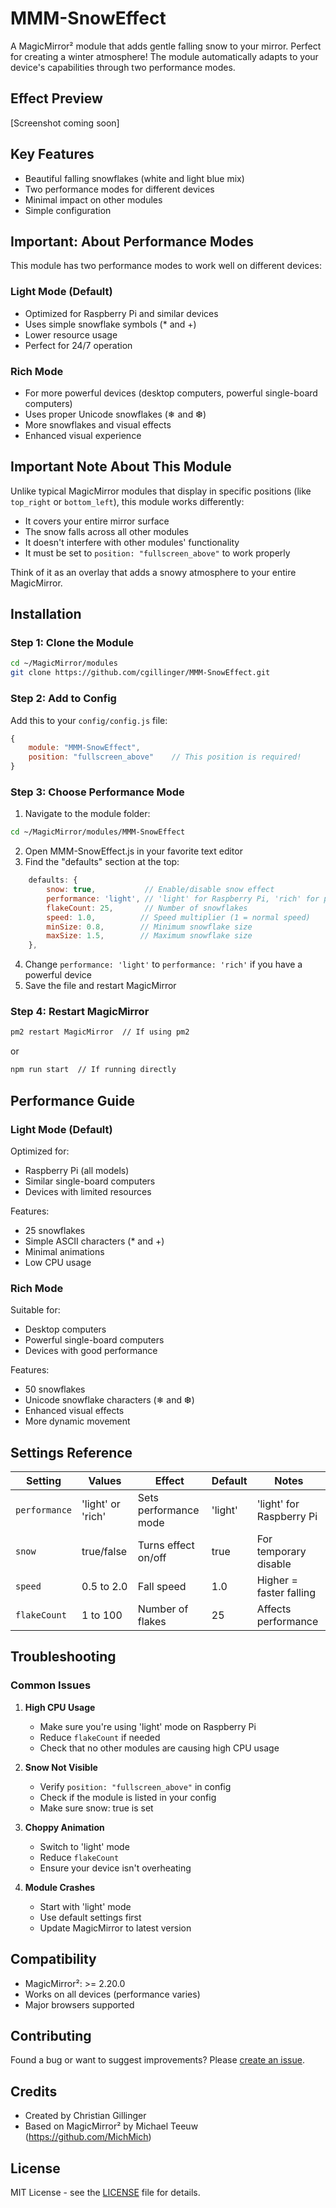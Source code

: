 # MMM-SnowEffect

A MagicMirror² module that adds gentle falling snow to your mirror. Perfect for creating a winter atmosphere! The module automatically adapts to your device's capabilities through two performance modes.

## Effect Preview
[Screenshot coming soon]

## Key Features
- Beautiful falling snowflakes (white and light blue mix)
- Two performance modes for different devices
- Minimal impact on other modules
- Simple configuration

## Important: About Performance Modes

This module has two performance modes to work well on different devices:

### Light Mode (Default)
- Optimized for Raspberry Pi and similar devices
- Uses simple snowflake symbols (* and +)
- Lower resource usage
- Perfect for 24/7 operation

### Rich Mode
- For more powerful devices (desktop computers, powerful single-board computers)
- Uses proper Unicode snowflakes (❄ and ❆)
- More snowflakes and visual effects
- Enhanced visual experience

## Important Note About This Module
Unlike typical MagicMirror modules that display in specific positions (like `top_right` or `bottom_left`), this module works differently:
- It covers your entire mirror surface
- The snow falls across all other modules
- It doesn't interfere with other modules' functionality
- It must be set to `position: "fullscreen_above"` to work properly

Think of it as an overlay that adds a snowy atmosphere to your entire MagicMirror.

## Installation

### Step 1: Clone the Module
```bash
cd ~/MagicMirror/modules
git clone https://github.com/cgillinger/MMM-SnowEffect.git
```

### Step 2: Add to Config
Add this to your `config/config.js` file:
```javascript
{
    module: "MMM-SnowEffect",
    position: "fullscreen_above"    // This position is required!
}
```

### Step 3: Choose Performance Mode
1. Navigate to the module folder:
```bash
cd ~/MagicMirror/modules/MMM-SnowEffect
```

2. Open MMM-SnowEffect.js in your favorite text editor
3. Find the "defaults" section at the top:
```javascript
    defaults: {
        snow: true,           // Enable/disable snow effect
        performance: 'light', // 'light' for Raspberry Pi, 'rich' for powerful devices
        flakeCount: 25,       // Number of snowflakes
        speed: 1.0,          // Speed multiplier (1 = normal speed)
        minSize: 0.8,        // Minimum snowflake size
        maxSize: 1.5,        // Maximum snowflake size
    },
```

4. Change `performance: 'light'` to `performance: 'rich'` if you have a powerful device
5. Save the file and restart MagicMirror

### Step 4: Restart MagicMirror
```bash
pm2 restart MagicMirror  // If using pm2
```
or
```bash
npm run start  // If running directly
```

## Performance Guide

### Light Mode (Default)
Optimized for:
- Raspberry Pi (all models)
- Similar single-board computers
- Devices with limited resources

Features:
- 25 snowflakes
- Simple ASCII characters (* and +)
- Minimal animations
- Low CPU usage

### Rich Mode
Suitable for:
- Desktop computers
- Powerful single-board computers
- Devices with good performance

Features:
- 50 snowflakes
- Unicode snowflake characters (❄ and ❆)
- Enhanced visual effects
- More dynamic movement

## Settings Reference

| Setting | Values | Effect | Default | Notes |
|---------|--------|--------|---------|-------|
| `performance` | 'light' or 'rich' | Sets performance mode | 'light' | 'light' for Raspberry Pi |
| `snow` | true/false | Turns effect on/off | true | For temporary disable |
| `speed` | 0.5 to 2.0 | Fall speed | 1.0 | Higher = faster falling |
| `flakeCount` | 1 to 100 | Number of flakes | 25 | Affects performance |

## Troubleshooting

### Common Issues

1. **High CPU Usage**
   - Make sure you're using 'light' mode on Raspberry Pi
   - Reduce `flakeCount` if needed
   - Check that no other modules are causing high CPU usage

2. **Snow Not Visible**
   - Verify `position: "fullscreen_above"` in config
   - Check if the module is listed in your config
   - Make sure snow: true is set

3. **Choppy Animation**
   - Switch to 'light' mode
   - Reduce `flakeCount`
   - Ensure your device isn't overheating

4. **Module Crashes**
   - Start with 'light' mode
   - Use default settings first
   - Update MagicMirror to latest version

## Compatibility
- MagicMirror²: >= 2.20.0
- Works on all devices (performance varies)
- Major browsers supported

## Contributing
Found a bug or want to suggest improvements? Please [create an issue](https://github.com/cgillinger/MMM-SnowEffect/issues).

## Credits
- Created by Christian Gillinger
- Based on MagicMirror² by Michael Teeuw (https://github.com/MichMich)

## License
MIT License - see the [LICENSE](LICENSE) file for details.